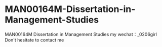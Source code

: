 # MAN00164M-Dissertation-in-Management-Studies
MAN00164M Dissertation in Management Studies my wechat：_0206girl Don't hesitate to contact me

